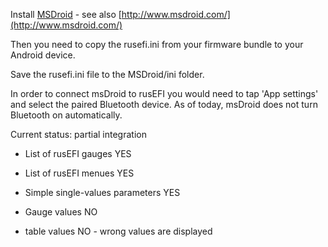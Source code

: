 Install [MSDroid](http://play.google.com/store/apps/details?id=com.msdroid) - see also [http://www.msdroid.com/](http://www.msdroid.com/) 

Then you need to copy the rusefi.ini from your firmware bundle to your Android device.

Save the rusefi.ini file to the MSDroid/ini folder.

In order to connect msDroid to rusEFI you would need to tap 'App settings' and select the paired Bluetooth device. As of today, msDroid does not turn Bluetooth on automatically.


Current status: partial integration
* List of rusEFI gauges YES
* List of rusEFI menues YES
* Simple single-values parameters YES

* Gauge values NO
* table values NO - wrong values are displayed
